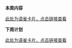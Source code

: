 **本周内容**

[此处为语雀卡片，点击链接查看](https://www.yuque.com/cod5mf/omhzyg/yg5h3rhlmwyy3ume#ZsTg9)



**下周计划**  
 

[此处为语雀卡片，点击链接查看](https://www.yuque.com/cod5mf/omhzyg/yg5h3rhlmwyy3ume#ErzgC)



